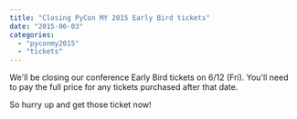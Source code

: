 ```yaml
---
title: "Closing PyCon MY 2015 Early Bird tickets"
date: "2015-06-03"
categories: 
  - "pyconmy2015"
  - "tickets"
---
```


We'll be closing our conference Early Bird tickets on 6/12 (Fri). You'll need to pay the full price for any tickets purchased after that date.  
  
So hurry up and get those ticket now!
